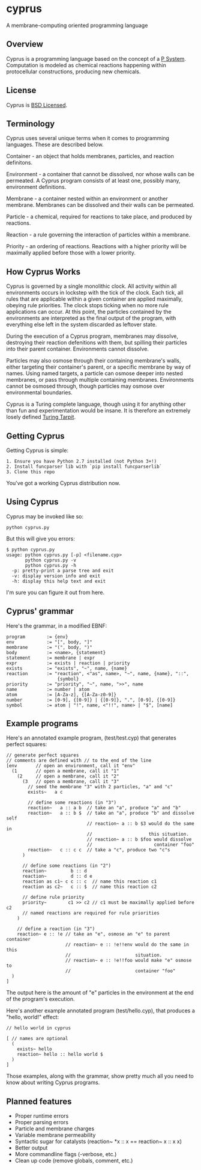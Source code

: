 cyprus
======

A membrane-computing oriented programming language

Overview
--------
Cyprus is a programming language based on the concept of a [P System](http://en.wikipedia.org/wiki/P_system).
Computation is modeled as chemical reactions happening within protocellular
constructions, producing new chemicals.

License
-------
Cyprus is [BSD Licensed](https://raw.github.com/gatesphere/cyprus/master/license/license.txt).

Terminology
-----------
Cyprus uses several unique terms when it comes to programming languages.
These are described below.

Container - an object that holds membranes, particles, and reaction definitons.

Environment - a container that cannot be dissolved, nor whose walls can
be permeated.  A Cyprus program consists of at least one, possibly many,
environment definitions.

Membrane - a container nested within an environment or another membrane.
Membranes can be dissolved and their walls can be permeated.

Particle - a chemical, required for reactions to take place, and produced
by reactions.

Reaction - a rule governing the interaction of particles within a membrane.

Priority - an ordering of reactions.  Reactions with a higher priority
will be maximally applied before those with a lower priority.

How Cyprus Works
----------------
Cyprus is governed by a single monolithic clock.  All activity within
all environments occurs in lockstep with the tick of the clock.  Each
tick, all rules that are applicable within a given container are applied
maximally, obeying rule priorities.  The clock stops ticking when no more
rule applications can occur.  At this point, the particles contained by
the environments are interpreted as the final output of the program,
with everything else left in the system discarded as leftover state.

During the execution of a Cyprus program, membranes may dissolve, destroying
their reaction defenitions with them, but spilling their particles into
their parent container.  Environments cannot dissolve.

Particles may also osmose through their containing membrane's walls, either
targeting their container's parent, or a specific membrane by way of names.
Using named targets, a particle can osmose deeper into nested membranes,
or pass through multiple containing membranes.  Environments cannot be 
osmosed through, though particles may osmose over environmental boundaries.

Cyprus is a Turing complete language, though using it for anything other
than fun and experimentation would be insane.  It is therefore an extremely
losely defined [Turing Tarpit](http://en.wikipedia.org/wiki/Turing_tarpit).

Getting Cyprus
--------------
Getting Cyprus is simple:

    1. Ensure you have Python 2.7 installed (not Python 3+!)
    2. Install funcparser lib with `pip install funcparserlib`
    3. Clone this repo
    
You've got a working Cyprus distribution now.

Using Cyprus
------------
Cyprus may be invoked like so:

    python cyprus.py
    
But this will give you errors:

    $ python cyprus.py
    usage: python cyprus.py [-p] <filename.cyp>
           python cyprus.py -v
           python cyprus.py -h
      -p: pretty-print a parse tree and exit
      -v: display version info and exit
      -h: display this help text and exit
      
I'm sure you can figure it out from here.

Cyprus' grammar
---------------
Here's the grammar, in a modified EBNF:

    program        := {env}
    env            := "[", body, "]"
    membrane       := "(", body, ")"
    body           := <name>, {statement}
    statement      := membrane | expr
    expr           := exists | reaction | priority
    exists         := "exists", "~", name, {name}
    reaction       := "reaction", <"as", name>, "~", name, {name}, "::",
                       {symbol} 
    priority       := "priority", "~", name, ">>", name
    name           := number | atom
    atom           := [A-Za-z], {[A-Za-z0-9]}
    number         := [0-9], {[0-9]} | {[0-9]}, ".", [0-9], {[0-9]}
    symbol         := atom | "!", name, <"!!", name> | "$", [name]


Example programs
----------------
Here's an annotated example program, (test/test.cyp) that generates 
perfect squares:

    // generate perfect squares
    // comments are defined with // to the end of the line
    [env       // open an environment, call it "env"
      (1       // open a membrane, call it "1"
        (2     // open a membrane, call it "2"
          (3   // open a membrane, call it "3"
            // seed the membrane "3" with 2 particles, "a" and "c"
            exists~   a c
            
            // define some reactions (in "3")
            reaction~   a :: a b  // take an "a", produce "a" and "b"
            reaction~   a :: b $  // take an "a", produce "b" and dissolve self
                                  // reaction~ a :: b $3 would do the same in
                                  //                     this situation.
                                  // reaction~ a :: b $foo would dissolve
                                  //                       container "foo" 
            reaction~   c :: c c  // take a "c", produce two "c"s
          )
          
          // define some reactions (in "2")
          reaction~         b :: d
          reaction~         d :: d e
          reaction as c1~ c c :: c  // name this reaction c1
          reaction as c2~   c :: $  // name this reaction c2
          
          // define rule priority
          priority~        c1 >> c2 // c1 must be maximally applied before c2
          // named reactions are required for rule priorities
        )
        
        // define a reaction (in "3")
        reaction~ e :: !e // take an "e", osmose an "e" to parent container
                          // reaction~ e :: !e!!env would do the same in this
                          //                        situation.
                          // reaction~ e :: !e!!foo would make "e" osmose to
                          //                        container "foo"
      )
    ]

The output here is the amount of "e" particles in the environment at the
end of the program's execution.

Here's another example annotated program (test/hello.cyp), that produces 
a "hello, world!" effect:

    // hello world in cyprus

    [ // names are optional
      (
        exists~ hello
        reaction~ hello :: hello world $
      )
    ]

Those examples, along with the grammar, show pretty much all you need to 
know about writing Cyprus programs.

Planned features
----------------
  - Proper runtime errors
  - Proper parsing errors
  - Particle and membrane charges
  - Variable membrane permeability
  - Syntactic sugar for catalysts (reaction~ *x :: x == reaction~ x :: x x)
  - Better output
  - More commandline flags (-verbose, etc.)
  - Clean up code (remove globals, comment, etc.)
